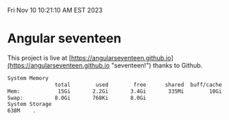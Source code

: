 Fri Nov 10 10:21:10 AM EST 2023

# Angular seventeen


This project is live at [https://angularseventeen.github.io](https://angularseventeen.github.io "seventeen!") thanks to Github.

```bash
System Memory
               total        used        free      shared  buff/cache   available
Mem:            15Gi       2.2Gi       3.4Gi       335Mi        10Gi        13Gi
Swap:          8.0Gi       768Ki       8.0Gi
System Storage
638M	.
```
```bash

